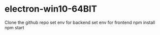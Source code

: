# electron-win10-64BIT
Clone the github repo
set env for backend
set env for frontend
npm install
npm start
